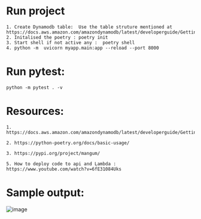 # Run project

    1. Create Dynamodb table:  Use the table struture mentioned at https://docs.aws.amazon.com/amazondynamodb/latest/developerguide/GettingStarted.Python.01.html
    2. Initalised the poetry : poetry init
    3. Start shell if not active any :  poetry shell
    4. python -m  uvicorn myapp.main:app --reload --port 8000

# Run pytest:

    python -m pytest . -v

# Resources:

    1. https://docs.aws.amazon.com/amazondynamodb/latest/developerguide/GettingStarted.Python.01.html
    
    2. https://python-poetry.org/docs/basic-usage/
    
    3. https://pypi.org/project/mangum/
    
    5. How to deploy code to api and Lambda : https://www.youtube.com/watch?v=6fE31084Uks
    
    
    
    
# Sample output:

![image](https://user-images.githubusercontent.com/32964784/117859589-0ec14700-b244-11eb-8f9d-49e8977d2f39.png)
